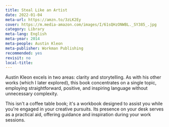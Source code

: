 ```yaml
---
title: Steal Like an Artist
date: 2022-01-04
meta-url: https://amzn.to/3zLK2Ey
cover: https://m.media-amazon.com/images/I/61sQHzONWBL._SY385_.jpg
category: Library
meta-lang: English
meta-year: 2014
meta-people: Austin Kleon
meta-publisher: Workman Publishing
recommended: yes
revisit: no
local-title:
---
```

Austin Kleon excels in two areas: clarity and storytelling. As with his other works (which I later explored), this book concentrates on a single topic, employing straightforward, positive, and inspiring language without unnecessary complexity. 

This isn't a coffee table book; it's a workbook designed to assist you while you're engaged in your creative pursuits. Its presence on your desk serves as a practical aid, offering guidance and inspiration during your work sessions.